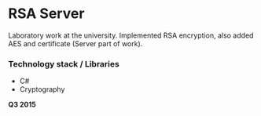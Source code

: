 # RSA Server

Laboratory work at the university. Implemented RSA encryption, also added AES and certificate (Server part of work). 

### Technology stack / Libraries
  - C#
  - Cryptography

**Q3 2015**
